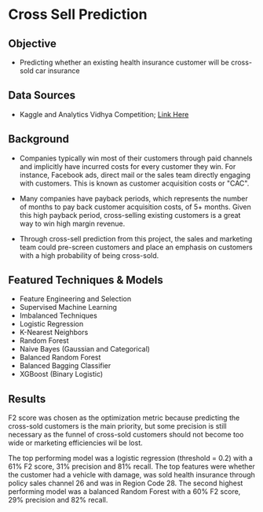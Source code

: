 # Cross Sell Prediction

**Objective** 
---

- Predicting whether an existing health insurance customer will be cross-sold car insurance

**Data Sources**
---
- Kaggle and Analytics Vidhya Competition; [Link Here](https://www.kaggle.com/anmolkumar/health-insurance-cross-sell-prediction)

**Background**
---

- Companies typically win most of their customers through paid channels and implicitly have incurred costs for every customer they win.  For instance, Facebook ads, direct mail or the sales team directly engaging with customers.  This is known as customer acquisition costs or "CAC".

- Many companies have payback periods, which represents the number of months to pay back customer acquisition costs, of 5+ months.  Given this high payback period, cross-selling existing customers is a great way to win high margin revenue.

- Through cross-sell prediction from this project, the sales and marketing team could pre-screen customers and place an emphasis on customers with a high probability of being cross-sold.


## Featured Techniques & Models
- Feature Engineering and Selection 
- Supervised Machine Learning
- Imbalanced Techniques
- Logistic Regression
- K-Nearest Neighbors 
- Random Forest 
- Naive Bayes (Gaussian and Categorical)
- Balanced Random Forest
- Balanced Bagging Classifier 
- XGBoost (Binary Logistic)

**Results**
---

F2 score was chosen as the optimization metric because predicting the cross-sold customers is the main priority, but some precision is still necessary as the funnel of cross-sold customers should not become too wide or marketing efficiencies wil be lost. 

The top performing model was a logistic regression (threshold = 0.2) with a 61% F2 score, 31% precision and 81% recall.  The top features were whether the customer had a vehicle with damage, was sold health insurance through policy sales channel 26 and was in Region Code 28.  The second highest performing model was a balanced Random Forest with a 60% F2 score, 29% precision and 82% recall.
